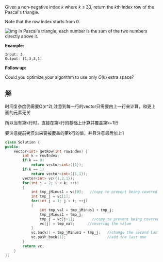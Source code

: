 Given a non-negative index *k* where *k* ≤ 33, return the *k*th index row of the Pascal's triangle.

Note that the row index starts from 0.

![img](https://upload.wikimedia.org/wikipedia/commons/0/0d/PascalTriangleAnimated2.gif)
In Pascal's triangle, each number is the sum of the two numbers directly above it.

**Example:**

```
Input: 3
Output: [1,3,3,1]
```

**Follow up:**

Could you optimize your algorithm to use only *O*(*k*) extra space?

## 解

时间复杂度仍需要O(n\^2),注意到每一行的vector只需要由上一行来计算，和更上面的元素无关

所以当有第k行时，直接在第k行的基础上计算并覆盖第k+1行

要注意提前拷贝出来要被覆盖的第k行的值，并且注意最后加上1

```c++
class Solution {
public:
    vector<int> getRow(int rowIndex) {
        int k = rowIndex;
        if(k == 0)
            return vector<int>({1});
        if(k == 1)
            return vector<int>({1,1});
        vector<int> vc({1,2,1});
        for(int i = 2; i < k; ++i)
        {
            int tmp_jMinus1 = vc[0];   //copy to prevent being covered
            int tmp_j = vc[1];
            for(int j = 1; j < i; ++j)
            {
                int tmp_val = tmp_jMinus1 + tmp_j;
                tmp_jMinus1 = tmp_j;
                tmp_j = vc[j+1];        //copy to prevent being covered
                vc[j] = tmp_val;      //covering the value
            }
            vc.back() = tmp_jMinus1 + tmp_j;   //change the second last value
            vc.push_back(1);                   //add the last one
        }
        return vc;
    }
};
```

